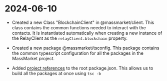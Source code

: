 # 2024-06-10

- Created a new Class "BlockchainClient" in @massmarket/client. This class contains the common functions needed to interact with the contacts. It is instantiated automatically when creating a new instance of the RelayClient as the `relayClient.blockchain` property.

- Created a new package @massmarket/tsconfig. This package contains the common typescript configuration for all the packages in the MassMarket project.

- Added [project references](https://www.typescriptlang.org/docs/handbook/project-references.html) to the root package.json. This allows us to build all the packages at once using `tsc -b`
